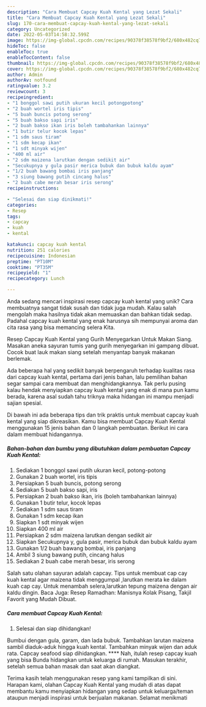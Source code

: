 ```yaml
---
description: "Cara Membuat Capcay Kuah Kental yang Lezat Sekali"
title: "Cara Membuat Capcay Kuah Kental yang Lezat Sekali"
slug: 170-cara-membuat-capcay-kuah-kental-yang-lezat-sekali
category: Uncategorized
date: 2022-05-03T14:58:32.599Z
image: https://img-global.cpcdn.com/recipes/90378f38578f9bf2/680x482cq70/capcay-kuah-kental-foto-resep-utama.jpg
hideToc: false
enableToc: true
enableTocContent: false
thumbnail: https://img-global.cpcdn.com/recipes/90378f38578f9bf2/680x482cq70/capcay-kuah-kental-foto-resep-utama.jpg
cover: https://img-global.cpcdn.com/recipes/90378f38578f9bf2/680x482cq70/capcay-kuah-kental-foto-resep-utama.jpg
author: Admin
authorAv: notfound
ratingvalue: 3.2
reviewcount: 3
recipeingredient:
- "1 bonggol sawi putih ukuran kecil potongpotong"
- "2 buah wortel iris tipis"
- "5 buah buncis potong serong"
- "5 buah bakso sapi iris"
- "2 buah bakso ikan iris boleh tambahankan lainnya"
- "1 butir telur kocok lepas"
- "1 sdm saus tiram"
- "1 sdm kecap ikan"
- "1 sdt minyak wijen"
- "400 ml air"
- "2 sdm maizena larutkan dengan sedikit air"
- "Secukupnya y gula pasir merica bubuk dan bubuk kaldu ayam"
- "1/2 buah bawang bombai iris panjang"
- "3 siung bawang putih cincang halus"
- "2 buah cabe merah besar iris serong"
recipeinstructions:

- "Selesai dan siap dinikmati!"
categories:
- Resep
tags:
- capcay
- kuah
- kental

katakunci: capcay kuah kental 
nutrition: 251 calories
recipecuisine: Indonesian
preptime: "PT10M"
cooktime: "PT35M"
recipeyield: "1"
recipecategory: Lunch

---
```





Anda sedang mencari inspirasi resep capcay kuah kental yang unik? Cara membuatnya sangat tidak susah dan tidak juga mudah. Kalau salah mengolah maka hasilnya tidak akan memuaskan dan bahkan tidak sedap. Padahal capcay kuah kental yang enak harusnya sih mempunyai aroma dan cita rasa yang bisa memancing selera Kita.





Resep Capcay Kuah Kental yang Gurih Menyegarkan Untuk Makan Siang. Masakan aneka sayuran tumis yang gurih menyegarkan ini gampang dibuat. Cocok buat lauk makan siang setelah menyantap banyak makanan berlemak.

Ada beberapa hal yang sedikit banyak berpengaruh terhadap kualitas rasa dari capcay kuah kental, pertama dari jenis bahan, lalu pemilihan bahan segar sampai cara membuat dan menghidangkannya. Tak perlu pusing kalau hendak menyiapkan capcay kuah kental yang enak di mana pun kamu berada, karena asal sudah tahu triknya maka hidangan ini mampu menjadi sajian spesial.






Di bawah ini ada beberapa tips dan trik praktis untuk membuat capcay kuah kental yang siap dikreasikan. Kamu bisa membuat Capcay Kuah Kental menggunakan 15 jenis bahan dan 0 langkah pembuatan. Berikut ini cara dalam membuat hidangannya.

<!--inarticleads1-->

##### Bahan-bahan dan bumbu yang dibutuhkan dalam pembuatan Capcay Kuah Kental:

1. Sediakan 1 bonggol sawi putih ukuran kecil, potong-potong
1. Gunakan 2 buah wortel, iris tipis
1. Persiapkan 5 buah buncis, potong serong
1. Sediakan 5 buah bakso sapi, iris
1. Persiapkan 2 buah bakso ikan, iris (boleh tambahankan lainnya)
1. Gunakan 1 butir telur, kocok lepas
1. Sediakan 1 sdm saus tiram
1. Gunakan 1 sdm kecap ikan
1. Siapkan 1 sdt minyak wijen
1. Siapkan 400 ml air
1. Persiapkan 2 sdm maizena larutkan dengan sedikit air
1. Siapkan Secukupnya y, gula pasir, merica bubuk dan bubuk kaldu ayam
1. Gunakan 1/2 buah bawang bombai, iris panjang
1. Ambil 3 siung bawang putih, cincang halus
1. Sediakan 2 buah cabe merah besar, iris serong


Salah satu olahan sayuran adalah capcay. Tips untuk membuat cap cay kuah kental agar maizena tidak menggumpal ,larutkan merata ke dalam kuah cap cay. Untuk menambah selera,larutkan tepung maizena dengan air kaldu dingin. Baca Juga: Resep Ramadhan: Manisnya Kolak Pisang, Takjil Favorit yang Mudah Dibuat. 

<!--inarticleads2-->

##### Cara membuat Capcay Kuah Kental:


1. Selesai dan siap dihidangkan!

Bumbui dengan gula, garam, dan lada bubuk. Tambahkan larutan maizena sambil diaduk-aduk hingga kuah kental. Tambahkan minyak wijen dan aduk rata. Capcay seafood siap dihidangkan. **** Nah, itulah resep capcay kuah yang bisa Bunda hidangkan untuk keluarga di rumah. Masukan terakhir, setelah semua bahan masak dan saat akan diangkat. 

Terima kasih telah menggunakan resep yang kami tampilkan di sini. Harapan kami, olahan Capcay Kuah Kental yang mudah di atas dapat membantu kamu menyiapkan hidangan yang sedap untuk keluarga/teman ataupun menjadi inspirasi untuk berjualan makanan. Selamat menikmati
